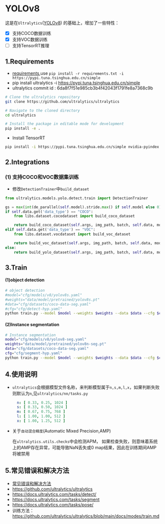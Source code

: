 # YOLOv8

这是在`Ultralytics`([YOLOv8]( https://github.com/ultralytics/ultralytics)) 的基础上，增加了一些特性：

- [x] 支持COCO数据训练
- [x] 支持VOC数据训练
- [ ] 支持TensorRT推理

## 1.Requirements

- [requirements](requirements.txt),use `pip install -r requirements.txt -i https://pypi.tuna.tsinghua.edu.cn/simple`
- pip install ultralytics -i https://pypi.tuna.tsinghua.edu.cn/simple
- ultralytics commit id : 6da8f7f51e985cb3b4f42043f1791fe8a7368c9b

```bash
# Clone the ultralytics repository
git clone https://github.com/ultralytics/ultralytics

# Navigate to the cloned directory
cd ultralytics

# Install the package in editable mode for development
pip install -e .
```

- Install TensorRT
```bash
pip install -i https://pypi.tuna.tsinghua.edu.cn/simple nvidia-pyindex nvidia-tensorrt
```

## 2.Integrations

### (1) 支持COCO和VOC数据集训练

- 修改`DetectionTrainer`中`build_dataset`

```python
from ultralytics.models.yolo.detect.train import DetectionTrainer

gs = max(int(de_parallel(self.model).stride.max() if self.model else 0), 32)
if self.data.get('data_type') == "COCO":
    from libs.dataset.cocodataset import build_coco_dataset

    return build_coco_dataset(self.args, img_path, batch, self.data, mode=mode, rect=mode == 'val', stride=gs)
elif self.data.get('data_type') == "VOC":
    from libs.dataset.vocdataset import build_voc_dataset

    return build_voc_dataset(self.args, img_path, batch, self.data, mode=mode, rect=mode == 'val', stride=gs)
else:
    return build_yolo_dataset(self.args, img_path, batch, self.data, mode=mode, rect=mode == 'val', stride=gs)
```

## 3.Train

#### (1)object detection

```bash
# object detection
#model="cfg/models/v8/yolov8s.yaml"
#weights="data/model/pretrained/yolov8s.pt"
#data="cfg/datasets/coco-data-seg.yaml"
#cfg="cfg/detect-hyp.yaml"
python train.py --model $model --weights $weights --data $data --cfg $cfg


```

#### (2)Instance segmentation

```bash
# Instance segmentation
model="cfg/models/v8/yolov8-seg.yaml"
weights="data/model/pretrained/yolov8n-seg.pt"
data="cfg/datasets/coco-data-seg.yaml"
cfg="cfg/segment-hyp.yaml"
python train.py --model $model --weights $weights --data $data --cfg $cfg

```

## 4.使用说明

- `ultralytics`会根据模型文件名称，来判断模型属于`n,s,m,l,x`，如果判断失败则默认为`n`,见`ultralytics/nn/tasks.py`
    ```yaml
      n: [ 0.33, 0.25, 1024 ]
      s: [ 0.33, 0.50, 1024 ]
      m: [ 0.67, 0.75, 768 ]
      l: [ 1.00, 1.00, 512 ]
      x: [ 1.00, 1.25, 512 ]
    ```

- 关于`自动混合精度`(Automatic Mixed Precision,AMP)

  在`ultralytics.utils.checks`中会检测APM， 如果检查失败，则意味着系统上的AMP存在异常，可能导致NaN丢失或0 map结果，因此在训练期间AMP将被禁用

## 5.常见错误和解决方法

- [常见错误和解决方法](docs/README.md)
- https://github.com/ultralytics/ultralytics
- https://docs.ultralytics.com/tasks/detect/
- https://docs.ultralytics.com/tasks/segment
- https://docs.ultralytics.com/tasks/pose/
- 训练方法： https://github.com/ultralytics/ultralytics/blob/main/docs/modes/train.md
